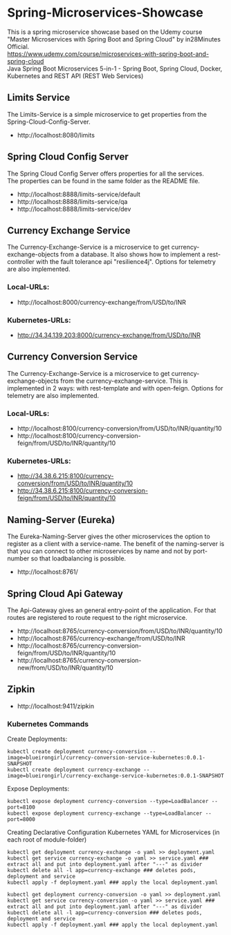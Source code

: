 # Spring-Microservices-Showcase
This is a spring microservice showcase based on the Udemy course "Master Microservices with Spring Boot and Spring Cloud" by in28Minutes Official.  
https://www.udemy.com/course/microservices-with-spring-boot-and-spring-cloud  
Java Spring Boot Microservices 5-in-1 - Spring Boot, Spring Cloud, Docker, Kubernetes and REST API (REST Web Services)

## Limits Service 
The Limits-Service is a simple microservice to get properties from the Spring-Cloud-Config-Server.
- http://localhost:8080/limits

## Spring Cloud Config Server 
The Spring Cloud Config Server offers properties for all the services.  
The properties can be found in the same folder as the README file.
- http://localhost:8888/limits-service/default
- http://localhost:8888/limits-service/qa
- http://localhost:8888/limits-service/dev

## Currency Exchange Service
The Currency-Exchange-Service is a microservice to get currency-exchange-objects from a database. 
It also shows how to implement a rest-controller with the fault tolerance api "resilience4j". 
Options for telemetry are also implemented. 
### Local-URLs:
- http://localhost:8000/currency-exchange/from/USD/to/INR
### Kubernetes-URLs:
- http://34.34.139.203:8000/currency-exchange/from/USD/to/INR

## Currency Conversion Service
The Currency-Exchange-Service is a microservice to get currency-exchange-objects from the currency-exchange-service.
This is implemented in 2 ways: with rest-template and with open-feign. 
Options for telemetry are also implemented.
### Local-URLs:
- http://localhost:8100/currency-conversion/from/USD/to/INR/quantity/10
- http://localhost:8100/currency-conversion-feign/from/USD/to/INR/quantity/10
### Kubernetes-URLs:
- http://34.38.6.215:8100/currency-conversion/from/USD/to/INR/quantity/10
- http://34.38.6.215:8100/currency-conversion-feign/from/USD/to/INR/quantity/10

## Naming-Server (Eureka)
The Eureka-Naming-Server gives the other microservices the option to register as a client with a service-name.
The benefit of the naming-server is that you can connect to other microservices by name and not by port-number so that loadbalancing is possible.
- http://localhost:8761/

## Spring Cloud Api Gateway
The Api-Gateway gives an general entry-point of the application. For that routes are registered to route request to the right microservice.
- http://localhost:8765/currency-conversion/from/USD/to/INR/quantity/10
- http://localhost:8765/currency-exchange/from/USD/to/INR
- http://localhost:8765/currency-conversion-feign/from/USD/to/INR/quantity/10
- http://localhost:8765/currency-conversion-new/from/USD/to/INR/quantity/10

## Zipkin
- http://localhost:9411/zipkin

### Kubernetes Commands
Create Deployments:
``` shell
kubectl create deployment currency-conversion --image=blueirongirl/currency-conversion-service-kubernetes:0.0.1-SNAPSHOT
kubectl create deployment currency-exchange --image=blueirongirl/currency-exchange-service-kubernetes:0.0.1-SNAPSHOT
```

Expose Deployments:
``` shell
kubectl expose deployment currency-conversion --type=LoadBalancer --port=8100
kubectl expose deployment currency-exchange --type=LoadBalancer --port=8000
```

Creating Declarative Configuration Kubernetes YAML for Microservices (in each root of module-folder)
```shell
kubectl get deployment currency-exchange -o yaml >> deployment.yaml
kubectl get service currency-exchange -o yaml >> service.yaml ### extract all and put into deployment.yaml after "---" as divider
kubectl delete all -l app=currency-exchange ### deletes pods, deployment and service
kubectl apply -f deployment.yaml ### apply the local deployment.yaml

kubectl get deployment currency-conversion -o yaml >> deployment.yaml
kubectl get service currency-conversion -o yaml >> service.yaml ### extract all and put into deployment.yaml after "---" as divider
kubectl delete all -l app=currency-conversion ### deletes pods, deployment and service
kubectl apply -f deployment.yaml ### apply the local deployment.yaml
```